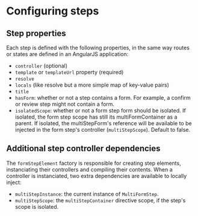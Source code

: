 # Configuring steps

## Step properties

Each step is defined with the following properties,
in the same way routes or states are defined in an AngularJS application:

* `controller` (optional)
* `template` or `templateUrl` property (required)
* `resolve`
* `locals` (like resolve but a more simple map of key-value pairs)
* `title`
* `hasForm`: whether or not a step contains a form. For example, a confirm or review
  step might not contain a form.
* `isolatedScope`: whether or not a form step form should be isolated. If isolated,
  the form step scope has still its multiFormContainer as a parent. If isolated,
  the multiStepForm's reference will be available to be injected in the form step's
  controller (`multiStepScope`). Default to false.

## Additional step controller dependencies

The `formStepElement` factory is responsible for creating step elements, instanciating their controllers
and compiling their contents. When a controller is instanciated, two extra dependencies are available
to locally inject:

* `multiStepInstance`: the current instance of `MultiFormStep`.
* `multiStepScope`: the `multiStepContainer` directive scope, if the step's scope is isolated.
